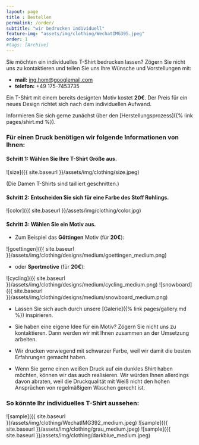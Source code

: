 ```yaml
---
layout: page
title : Bestellen
permalink: /order/
subtitle: "wir bedrucken individuell"
feature-img: "assets/img/clothing/WechatIMG395.jpeg"
order: 1
#tags: [Archive]
---
```


Sie möchten ein individuelles T-Shirt bedrucken lassen?
Zögern Sie nicht uns zu kontaktieren und teilen Sie uns Ihre Wünsche und Vorstellungen mit:
  * **mail:** ing.hom@googlemail.com
  * **telefon:** +49 175-7453735

Ein T-Shirt mit einem bereits designten Motiv kostet **20€**.
Der Preis für ein neues Design richtet sich nach dem individuellen Aufwand.

Informieren Sie sich gerne zunächst über den [Herstellungsprozess]({% link pages/shirt.md %}).

### Für einen Druck benötigen wir folgende Informationen von Ihnen:

#### Schritt 1: Wählen Sie Ihre T-Shirt Größe aus.

![size]({{ site.baseurl }}/assets/img/clothing/size.jpeg)

(Die Damen T-Shirts sind tailliert geschnitten.)

#### Schritt 2: Entscheiden Sie sich für eine Farbe des Stoff Rohlings.

![color]({{ site.baseurl }}/assets/img/clothing/color.jpg)

#### Schritt 3: Wählen Sie ein Motiv aus.

* Zum Beispiel das **Göttingen** Motiv (für **20€**):

![goettingen]({{ site.baseurl }}/assets/img/clothing/designs/medium/goettingen_medium.png)

* oder **Sportmotive** (für **20€**):

![cycling]({{ site.baseurl }}/assets/img/clothing/designs/medium/cycling_medium.png) ![snowboard]({{ site.baseurl }}/assets/img/clothing/designs/medium/snowboard_medium.png)

* Lassen Sie sich auch durch unsere [Galerie]({% link pages/gallery.md %}) inspirieren.

* Sie haben eine eigene Idee für ein Motiv? Zögern Sie nicht uns zu kontaktieren. Dann werden wir mit Ihnen zusammen an der Umsetzung arbeiten.

* Wir drucken vorwiegend mit schwarzer Farbe, weil wir damit die besten Erfahrungen gemacht haben.

* Wenn Sie gerne einen weißen Druck auf ein dunkles Shirt haben möchten, können wir das auch realisieren.
Wir würden Ihnen allerdings davon abraten, weil die Druckqualität mit Weiß nicht den hohen Ansprüchen von regelmäßigem Waschen gerecht ist.


### So könnte Ihr individuelles T-Shirt aussehen:

![sample]({{ site.baseurl }}/assets/img/clothing/WechatIMG392_medium.jpeg)
![sample]({{ site.baseurl }}/assets/img/clothing/grau_medium.jpeg)
![sample]({{ site.baseurl }}/assets/img/clothing/darkblue_medium.jpeg)
